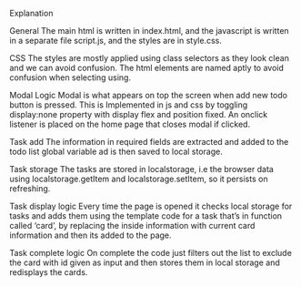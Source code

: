 Explanation

General
The main html is written in index.html, and the javascript is written in a separate file script.js, and the styles are in style.css.

CSS
The styles are mostly applied using class selectors as they look clean and we can avoid confusion. The html elements are named aptly to avoid confusion when selecting using.

Modal Logic
Modal is what appears on top the screen when add new todo button is pressed. This is 
Implemented in js and css by toggling display:none property with display flex and position fixed. An onclick listener is placed on the home page that closes modal if clicked.

Task add
The information in required fields are extracted and added to the todo list global variable ad is then saved to local storage.

Task storage
The tasks are stored in localstorage, i.e the browser data using localstorage.getItem and localstorage.setItem, so it persists on refreshing.

Task display logic
Every time the page is opened it checks local storage for tasks and adds them using the template code for a task that’s in function called ‘card’, by replacing the inside information with current card information and then its added to the page.

Task complete logic
On complete the code just filters out the list to exclude the card with id given as input and then stores them in local storage and redisplays the cards.
